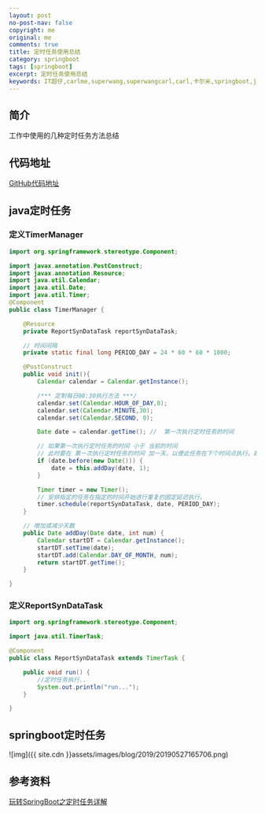 ```yaml
---
layout: post
no-post-nav: false 
copyright: me
original: me
comments: true
title: 定时任务使用总结
category: springboot
tags: [springboot]
excerpt: 定时任务使用总结
keywords: IT超仔,carlme,superwang,superwangcarl,carl,卡尔米,springboot,java
---
```


## 简介

工作中使用的几种定时任务方法总结

## 代码地址

[GitHub代码地址](https://github.com/SuperWangCarl/spring-boot-examples/tree/master/scheduled)

## java定时任务

### 定义TimerManager

```java
import org.springframework.stereotype.Component;

import javax.annotation.PostConstruct;
import javax.annotation.Resource;
import java.util.Calendar;
import java.util.Date;
import java.util.Timer;
@Component
public class TimerManager {

	@Resource
	private ReportSynDataTask reportSynDataTask;

	// 时间间隔
	private static final long PERIOD_DAY = 24 * 60 * 60 * 1000;

	@PostConstruct
	public void init(){
		Calendar calendar = Calendar.getInstance();

		/*** 定制每日08:30执行方法 ***/
		calendar.set(Calendar.HOUR_OF_DAY,8);
		calendar.set(Calendar.MINUTE,30);
		calendar.set(Calendar.SECOND, 0);

		Date date = calendar.getTime(); //  第一次执行定时任务的时间

		// 如果第一次执行定时任务的时间 小于 当前的时间
		// 此时要在 第一次执行定时任务的时间 加一天，以便此任务在下个时间点执行。如果不加一天，任务会立即执行。
		if (date.before(new Date())) {
			date = this.addDay(date, 1);
		}

		Timer timer = new Timer();
		// 安排指定的任务在指定的时间开始进行重复的固定延迟执行。
		timer.schedule(reportSynDataTask, date, PERIOD_DAY);
	}

	// 增加或减少天数
	public Date addDay(Date date, int num) {
		Calendar startDT = Calendar.getInstance();
		startDT.setTime(date);
		startDT.add(Calendar.DAY_OF_MONTH, num);
		return startDT.getTime();
	}

}
```

### 定义ReportSynDataTask

```java
import org.springframework.stereotype.Component;

import java.util.TimerTask;

@Component
public class ReportSynDataTask extends TimerTask {

	public void run() {
		//定时任务执行..
		System.out.println("run...");
	}

}
```

## springboot定时任务

![img]({{ site.cdn }}assets/images/blog/2019/20190527165706.png)

## 参考资料

[玩转SpringBoot之定时任务详解](https://www.cnblogs.com/mmzs/p/10161936.html)